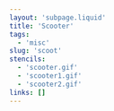 ```yaml
---
layout: 'subpage.liquid'
title: 'Scooter'
tags:
  - 'misc'
slug: 'scoot'
stencils:
  - 'scooter.gif'
  - 'scooter1.gif'
  - 'scooter2.gif'
links: []
---
```

